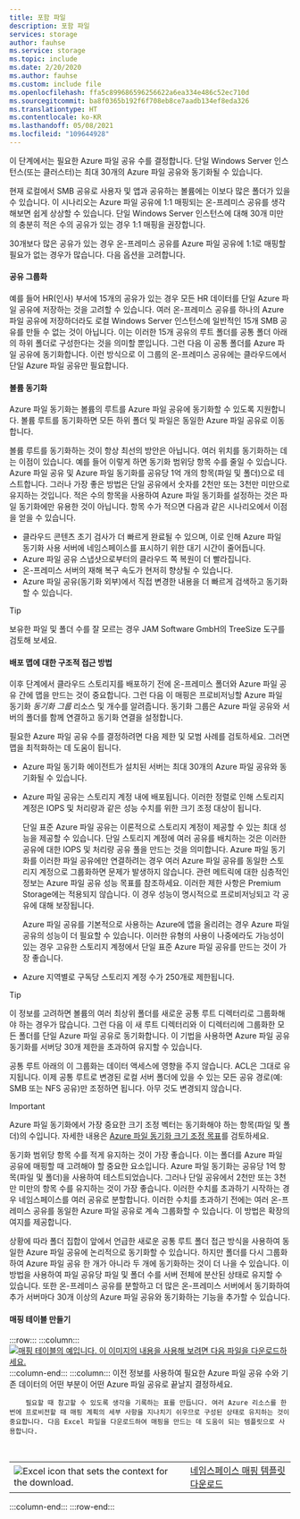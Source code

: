 ```yaml
---
title: 포함 파일
description: 포함 파일
services: storage
author: fauhse
ms.service: storage
ms.topic: include
ms.date: 2/20/2020
ms.author: fauhse
ms.custom: include file
ms.openlocfilehash: ffa5c899686596256622a6ea334e486c52ec710d
ms.sourcegitcommit: ba8f0365b192f6f708eb8ce7aadb134ef8eda326
ms.translationtype: HT
ms.contentlocale: ko-KR
ms.lasthandoff: 05/08/2021
ms.locfileid: "109644928"
---
```

이 단계에서는 필요한 Azure 파일 공유 수를 결정합니다. 단일 Windows Server 인스턴스(또는 클러스터)는 최대 30개의 Azure 파일 공유와 동기화될 수 있습니다.

현재 로컬에서 SMB 공유로 사용자 및 앱과 공유하는 볼륨에는 이보다 많은 폴더가 있을 수 있습니다. 이 시나리오는 Azure 파일 공유에 1:1 매핑되는 온-프레미스 공유를 생각해보면 쉽게 상상할 수 있습니다. 단일 Windows Server 인스턴스에 대해 30개 미만의 충분히 적은 수의 공유가 있는 경우 1:1 매핑을 권장합니다.

30개보다 많은 공유가 있는 경우 온-프레미스 공유를 Azure 파일 공유에 1:1로 매핑할 필요가 없는 경우가 많습니다. 다음 옵션을 고려합니다.

#### <a name="share-grouping"></a>공유 그룹화

예를 들어 HR(인사) 부서에 15개의 공유가 있는 경우 모든 HR 데이터를 단일 Azure 파일 공유에 저장하는 것을 고려할 수 있습니다. 여러 온-프레미스 공유를 하나의 Azure 파일 공유에 저장하더라도 로컬 Windows Server 인스턴스에 일반적인 15개 SMB 공유를 만들 수 없는 것이 아닙니다. 이는 이러한 15개 공유의 루트 폴더를 공통 폴더 아래의 하위 폴더로 구성한다는 것을 의미할 뿐입니다. 그런 다음 이 공통 폴더를 Azure 파일 공유에 동기화합니다. 이런 방식으로 이 그룹의 온-프레미스 공유에는 클라우드에서 단일 Azure 파일 공유만 필요합니다.

#### <a name="volume-sync"></a>볼륨 동기화

Azure 파일 동기화는 볼륨의 루트를 Azure 파일 공유에 동기화할 수 있도록 지원합니다. 볼륨 루트를 동기화하면 모든 하위 폴더 및 파일은 동일한 Azure 파일 공유로 이동합니다.

볼륨 루트를 동기화하는 것이 항상 최선의 방안은 아닙니다. 여러 위치를 동기화하는 데는 이점이 있습니다. 예를 들어 이렇게 하면 동기화 범위당 항목 수를 줄일 수 있습니다. Azure 파일 공유 및 Azure 파일 동기화를 공유당 1억 개의 항목(파일 및 폴더)으로 테스트합니다. 그러나 가장 좋은 방법은 단일 공유에서 숫자를 2천만 또는 3천만 미만으로 유지하는 것입니다. 적은 수의 항목을 사용하여 Azure 파일 동기화를 설정하는 것은 파일 동기화에만 유용한 것이 아닙니다. 항목 수가 적으면 다음과 같은 시나리오에서 이점을 얻을 수 있습니다.

* 클라우드 콘텐츠 초기 검사가 더 빠르게 완료될 수 있으며, 이로 인해 Azure 파일 동기화 사용 서버에 네임스페이스를 표시하기 위한 대기 시간이 줄어듭니다.
* Azure 파일 공유 스냅샷으로부터의 클라우드 쪽 복원이 더 빨라집니다.
* 온-프레미스 서버의 재해 복구 속도가 현저히 향상될 수 있습니다.
* Azure 파일 공유(동기화 외부)에서 직접 변경한 내용을 더 빠르게 검색하고 동기화할 수 있습니다.

> [!TIP]
> 보유한 파일 및 폴더 수를 잘 모르는 경우 JAM Software GmbH의 TreeSize 도구를 검토해 보세요.

#### <a name="a-structured-approach-to-a-deployment-map"></a>배포 맵에 대한 구조적 접근 방법

이후 단계에서 클라우드 스토리지를 배포하기 전에 온-프레미스 폴더와 Azure 파일 공유 간에 맵을 만드는 것이 중요합니다. 그런 다음 이 매핑은 프로비저닝할 Azure 파일 동기화 *동기화 그룹* 리소스 및 개수를 알려줍니다. 동기화 그룹은 Azure 파일 공유와 서버의 폴더를 함께 연결하고 동기화 연결을 설정합니다.

필요한 Azure 파일 공유 수를 결정하려면 다음 제한 및 모범 사례를 검토하세요. 그러면 맵을 최적화하는 데 도움이 됩니다.

* Azure 파일 동기화 에이전트가 설치된 서버는 최대 30개의 Azure 파일 공유와 동기화될 수 있습니다.
* Azure 파일 공유는 스토리지 계정 내에 배포됩니다. 이러한 정렬로 인해 스토리지 계정은 IOPS 및 처리량과 같은 성능 수치를 위한 크기 조정 대상이 됩니다.

  단일 표준 Azure 파일 공유는 이론적으로 스토리지 계정이 제공할 수 있는 최대 성능을 제공할 수 있습니다. 단일 스토리지 계정에 여러 공유를 배치하는 것은 이러한 공유에 대한 IOPS 및 처리량 공유 풀을 만드는 것을 의미합니다. Azure 파일 동기화를 이러한 파일 공유에만 연결하려는 경우 여러 Azure 파일 공유를 동일한 스토리지 계정으로 그룹화하면 문제가 발생하지 않습니다. 관련 메트릭에 대한 심층적인 정보는 Azure 파일 공유 성능 목표를 참조하세요. 이러한 제한 사항은 Premium Storage에는 적용되지 않습니다. 이 경우 성능이 명시적으로 프로비저닝되고 각 공유에 대해 보장됩니다.

  Azure 파일 공유를 기본적으로 사용하는 Azure에 앱을 올리려는 경우 Azure 파일 공유의 성능이 더 필요할 수 있습니다. 이러한 유형의 사용이 나중에라도 가능성이 있는 경우 고유한 스토리지 계정에서 단일 표준 Azure 파일 공유를 만드는 것이 가장 좋습니다.
* Azure 지역별로 구독당 스토리지 계정 수가 250개로 제한됩니다.

> [!TIP]
> 이 정보를 고려하면 볼륨의 여러 최상위 폴더를 새로운 공통 루트 디렉터리로 그룹화해야 하는 경우가 많습니다. 그런 다음 이 새 루트 디렉터리와 이 디렉터리에 그룹화한 모든 폴더를 단일 Azure 파일 공유로 동기화합니다. 이 기법을 사용하면 Azure 파일 공유 동기화를 서버당 30개 제한을 초과하여 유지할 수 있습니다.
>
> 공통 루트 아래의 이 그룹화는 데이터 액세스에 영향을 주지 않습니다. ACL은 그대로 유지됩니다. 이제 공통 루트로 변경된 로컬 서버 폴더에 있을 수 있는 모든 공유 경로(예: SMB 또는 NFS 공유)만 조정하면 됩니다. 아무 것도 변경되지 않습니다.

> [!IMPORTANT]
> Azure 파일 동기화에서 가장 중요한 크기 조정 벡터는 동기화해야 하는 항목(파일 및 폴더)의 수입니다. 자세한 내용은 [Azure 파일 동기화 크기 조정 목표](../articles/storage/files/storage-files-scale-targets.md#azure-file-sync-scale-targets)를 검토하세요.

동기화 범위당 항목 수를 적게 유지하는 것이 가장 좋습니다. 이는 폴더를 Azure 파일 공유에 매핑할 때 고려해야 할 중요한 요소입니다. Azure 파일 동기화는 공유당 1억 항목(파일 및 폴더)을 사용하여 테스트되었습니다. 그러나 단일 공유에서 2천만 또는 3천만 미만의 항목 수를 유지하는 것이 가장 좋습니다. 이러한 수치를 초과하기 시작하는 경우 네임스페이스를 여러 공유로 분할합니다. 이러한 수치를 초과하기 전에는 여러 온-프레미스 공유를 동일한 Azure 파일 공유로 계속 그룹화할 수 있습니다. 이 방법은 확장의 여지를 제공합니다.

상황에 따라 폴더 집합이 앞에서 언급한 새로운 공통 루트 폴더 접근 방식을 사용하여 동일한 Azure 파일 공유에 논리적으로 동기화할 수 있습니다. 하지만 폴더를 다시 그룹화하여 Azure 파일 공유 한 개가 아니라 두 개에 동기화하는 것이 더 나을 수 있습니다. 이 방법을 사용하여 파일 공유당 파일 및 폴더 수를 서버 전체에 분산된 상태로 유지할 수 있습니다. 또한 온-프레미스 공유를 분할하고 더 많은 온-프레미스 서버에서 동기화하여 추가 서버마다 30개 이상의 Azure 파일 공유와 동기화하는 기능을 추가할 수 있습니다.

#### <a name="create-a-mapping-table"></a>매핑 테이블 만들기

:::row:::
    :::column:::
        [![매핑 테이블의 예입니다. 이 이미지의 내용을 사용해 보려면 다음 파일을 다운로드하세요.](media/storage-files-migration-namespace-mapping/namespace-mapping.png)](media/storage-files-migration-namespace-mapping/namespace-mapping-expanded.png#lightbox)
    :::column-end:::
    :::column:::
        이전 정보를 사용하여 필요한 Azure 파일 공유 수와 기존 데이터의 어떤 부분이 어떤 Azure 파일 공유로 끝날지 결정하세요.
        
        필요할 때 참고할 수 있도록 생각을 기록하는 표를 만듭니다. 여러 Azure 리소스를 한 번에 프로비전할 때 매핑 계획의 세부 사항을 지나치기 쉬우므로 구성된 상태로 유지하는 것이 중요합니다. 다음 Excel 파일을 다운로드하여 매핑을 만드는 데 도움이 되는 템플릿으로 사용합니다.

[//]: # (HTML이 같은 줄에서 작업 이미지 구문 분석 및 텍스트/하이퍼링크가 중첩된 2열 테이블을 추가하는 유일한 방법으로 보입니다.)

<br>
<table>
    <tr>
        <td>
            <img src="media/storage-files-migration-namespace-mapping/excel.png" alt="Excel icon that sets the context for the download.">
        </td>
        <td>
            <a href="https://download.microsoft.com/download/1/8/D/18DC8184-E7E2-45EF-823F-F8A36B9FF240/Azure File Sync - Namespace Mapping.xlsx">네임스페이스 매핑 템플릿 다운로드</a>
        </td>
    </tr>
</table>
    :::column-end:::
:::row-end:::
